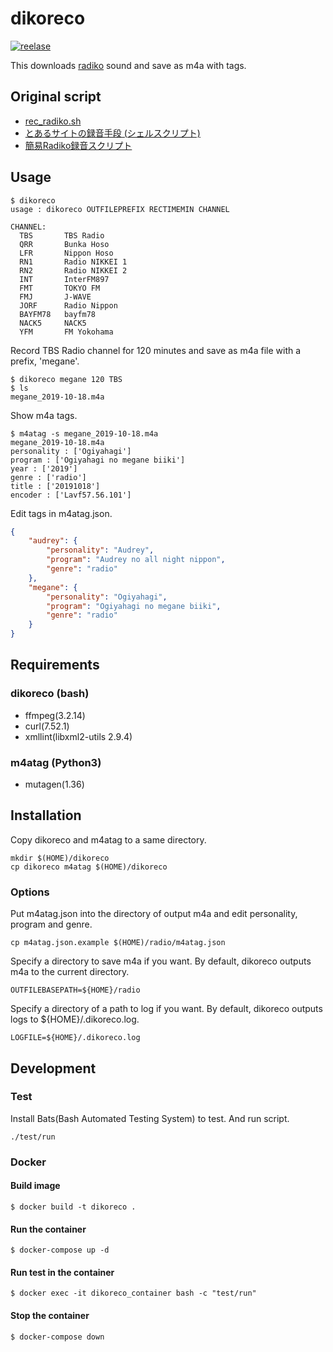 # dikoreco
[![reelase](https://img.shields.io/github/v/release/kumanofoo/dikoreco)](https://github.com/kumanofoo/dikoreco)

This downloads [radiko](http://radiko.jp/) sound and save as m4a with tags.

## Original script
- [rec_radiko.sh](https://gist.github.com/saiten/875864)
- [とあるサイトの録音手段 (シェルスクリプト)](http://blog.half-moon.org/archives/963)
- [簡易Radiko録音スクリプト](https://gist.github.com/matchy2/3956266)

## Usage
```
$ dikoreco
usage : dikoreco OUTFILEPREFIX RECTIMEMIN CHANNEL

CHANNEL:
  TBS       TBS Radio
  QRR       Bunka Hoso
  LFR       Nippon Hoso
  RN1       Radio NIKKEI 1
  RN2       Radio NIKKEI 2
  INT       InterFM897
  FMT       TOKYO FM
  FMJ       J-WAVE
  JORF      Radio Nippon
  BAYFM78   bayfm78
  NACK5     NACK5
  YFM       FM Yokohama
```

Record TBS Radio channel for 120 minutes and save as m4a file with a prefix, 'megane'.
```Shell
$ dikoreco megane 120 TBS
$ ls
megane_2019-10-18.m4a
```

Show m4a tags.
```Shell
$ m4atag -s megane_2019-10-18.m4a
megane_2019-10-18.m4a
personality : ['Ogiyahagi']
program : ['Ogiyahagi no megane biiki']
year : ['2019']
genre : ['radio']
title : ['20191018']
encoder : ['Lavf57.56.101']
```

Edit tags in m4atag.json.
```JSON
{
    "audrey": {
        "personality": "Audrey",
        "program": "Audrey no all night nippon",
        "genre": "radio"
    },
    "megane": {
        "personality": "Ogiyahagi",
        "program": "Ogiyahagi no megane biiki",
        "genre": "radio"
    }
}
```


## Requirements
### dikoreco (bash)
- ffmpeg(3.2.14)
- curl(7.52.1)
- xmllint(libxml2-utils 2.9.4)

### m4atag (Python3)
- mutagen(1.36)

## Installation
Copy dikoreco and m4atag to a same directory.
```Shell
mkdir $(HOME)/dikoreco
cp dikoreco m4atag $(HOME)/dikoreco
```

### Options
Put m4atag.json into the directory of output m4a and
edit personality, program and genre.
```Shell
cp m4atag.json.example $(HOME)/radio/m4atag.json
```

Specify a directory to save m4a if you want.
By default, dikoreco outputs m4a to the current directory.
```Shell
OUTFILEBASEPATH=${HOME}/radio
```

Specify a directory of a path to log if you want.
By default, dikoreco outputs logs to ${HOME}/.dikoreco.log.
```Shell
LOGFILE=${HOME}/.dikoreco.log
```

## Development
### Test
Install Bats(Bash Automated Testing System) to test. And run script.

```Shell
./test/run
```

### Docker
#### Build image
```Shell
$ docker build -t dikoreco .
```
#### Run the container
```Shell
$ docker-compose up -d
```

#### Run test in the container
```Shell
$ docker exec -it dikoreco_container bash -c "test/run"
```

#### Stop the container
```Shell
$ docker-compose down
```
